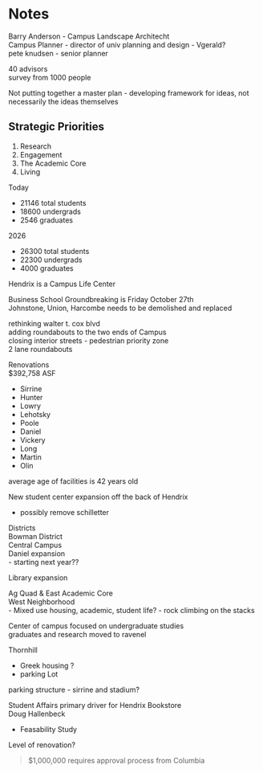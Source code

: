 # Notes
Barry Anderson - Campus Landscape Architecht  
Campus Planner - director of univ planning and design - Vgerald?  
pete knudsen - senior planner  

40 advisors  
survey from 1000 people  

Not putting together a master plan - developing framework for ideas, not necessarily the ideas themselves

## Strategic Priorities
1. Research
2. Engagement
3. The Academic Core
4. Living

Today
- 21146 total students
- 18600 undergrads
- 2546 graduates

2026
- 26300 total students
- 22300 undergrads
- 4000 graduates

Hendrix is a Campus Life Center

Business School Groundbreaking is Friday October 27th  
Johnstone, Union, Harcombe needs to be demolished and replaced  

rethinking walter t. cox blvd  
adding roundabouts to the two ends of Campus  
closing interior streets - pedestrian priority zone  
2 lane roundabouts  

Renovations  
$392,758 ASF  
- Sirrine
- Hunter
- Lowry
- Lehotsky
- Poole
- Daniel
- Vickery
- Long
- Martin
- Olin

average age of facilities is 42 years old  

New student center expansion off the back of Hendrix  
- possibly remove schilletter  

Districts  
Bowman District  
Central Campus  
Daniel expansion  
    - starting next year??

Library expansion  

Ag Quad & East Academic Core  
West Neighborhood  
    - Mixed use housing, academic, student life?
    - rock climbing on the stacks

Center of campus focused on undergraduate studies  
graduates and research moved to ravenel  

Thornhill  
- Greek housing ?
- parking Lot

parking structure - sirrine and stadium?  

Student Affairs primary driver for Hendrix Bookstore  
Doug Hallenbeck  
- Feasability Study

Level of renovation?  
>$1,000,000 requires approval process from Columbia
